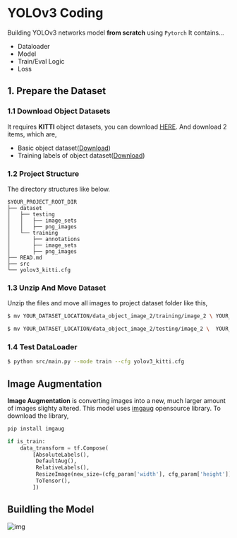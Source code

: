 # YOLOv3 Coding
Building YOLOv3 networks model **from scratch** using `Pytorch`
It contains...
- Dataloader
- Model
- Train/Eval Logic
- Loss

## 1. Prepare the Dataset
### 1.1 Download Object Datasets
It requires **KITTI** object datasets, you can download [HERE](https://www.cvlibs.net/datasets/kitti/eval_object.php?obj_benchmark=2d).
And download 2 items, which are,
- Basic object dataset([Download](https://s3.eu-central-1.amazonaws.com/avg-kitti/data_object_image_2.zip))
- Training labels of object dataset([Download](https://s3.eu-central-1.amazonaws.com/avg-kitti/data_object_label_2.zip))
### 1.2 Project Structure
The directory structures like below.
```
$YOUR_PROJECT_ROOT_DIR
├── dataset
│   ├── testing
│   │   ├── image_sets
│   │   ├── png_images
│   └── training
│       ├── annotations
│       ├── image_sets
│       ├── png_images
├── READ.md
├── src
└── yolov3_kitti.cfg
```
### 1.3 Unzip And Move Dataset
Unzip the files and move all images to project dataset folder like this,
```bash
$ mv YOUR_DATASET_LOCATION/data_object_image_2/training/image_2 \ YOUR_PROJECT_ROOT_DIR/dataset/training/image_sets

$ mv YOUR_DATASET_LOCATION/data_object_image_2/testing/image_2 \  YOUR_PROJECT_ROOT_DIR/dataset/testing/image_sets
```

### 1.4 Test DataLoader
```bash
$ python src/main.py --mode train --cfg yolov3_kitti.cfg
```

## Image Augmentation
**Image Augmentation** is converting images into a new, much larger amount of images slighty altered.
This model uses [imgaug](https://www.github.com/aleju/imgaug) opensource library. To download the library,
```bash
pip install imgaug
```

```python
if is_train:
    data_transform = tf.Compose(
        [AbsoluteLabels(),
         DefaultAug(),
         RelativeLabels(),
         ResizeImage(new_size=(cfg_param['width'], cfg_param['height'])),
         ToTensor(),
        ])
```

## Buildling the Model
![img](https://miro.medium.com/max/720/1*d4Eg17IVJ0L41e7CTWLLSg.webp)
